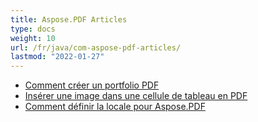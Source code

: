 ```yaml
---
title: Aspose.PDF Articles
type: docs
weight: 10
url: /fr/java/com-aspose-pdf-articles/
lastmod: "2022-01-27"
---
```


- [Comment créer un portfolio PDF](/pdf/fr/java/how-to-create-pdf-portfolio/)
- [Insérer une image dans une cellule de tableau en PDF](/pdf/fr/java/insert-an-image-into-a-table-cell-in-pdf/)
- [Comment définir la locale pour Aspose.PDF](/pdf/fr/java/how-to-set-locale-for-aspose-pdf/)